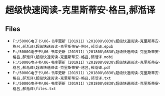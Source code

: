 # 超级快速阅读-克里斯蒂安·格吕,郝湉译

## Files

- `F:/5000G电子书\06-书库更新（201911）\201808\0830\超级快速阅读-克里斯蒂安·格吕,郝湉译\超级快速阅读-克里斯蒂安·格吕,郝湉译.epub`
- `F:/5000G电子书\06-书库更新（201911）\201808\0830\超级快速阅读-克里斯蒂安·格吕,郝湉译\超级快速阅读-克里斯蒂安·格吕,郝湉译.mobi`
- `F:/5000G电子书\06-书库更新（201911）\201808\0830\超级快速阅读-克里斯蒂安·格吕,郝湉译\超级快速阅读-克里斯蒂安·格吕,郝湉译.pdf`
- `F:/5000G电子书\06-书库更新（201911）\201808\0830\超级快速阅读-克里斯蒂安·格吕,郝湉译\超级快速阅读-克里斯蒂安·格吕,郝湉译.txt`
- `F:/5000G电子书\06-书库更新（201911）\201808\0830\超级快速阅读-克里斯蒂安·格吕,郝湉译\files.txt`
